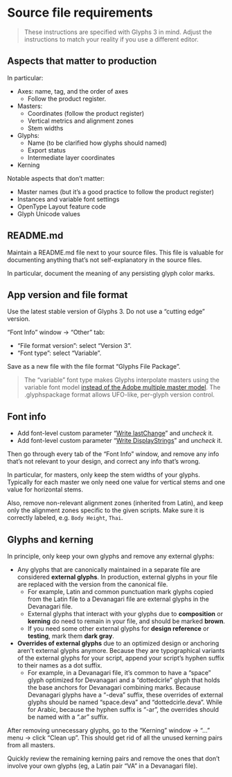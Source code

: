 # Source file requirements

> These instructions are specified with Glyphs 3 in mind. Adjust the instructions to match your reality if you use a different editor.

## Aspects that matter to production

In particular:

- Axes: name, tag, and the order of axes
  - Follow the product register.
- Masters:
  - Coordinates (follow the product register)
  - Vertical metrics and alignment zones
  - Stem widths
- Glyphs:
  - Name (to be clarified how glyphs should named)
  - Export status
  - Intermediate layer coordinates
- Kerning

Notable aspects that don’t matter:

- Master names (but it’s a good practice to follow the product register)
- Instances and variable font settings
- OpenType Layout feature code
- Glyph Unicode values

## README.md

Maintain a README.md file next to your source files. This file is valuable for documenting anything that’s not self-explanatory in the source files.

In particular, document the meaning of any persisting glyph color marks.

## App version and file format

Use the latest stable version of Glyphs 3. Do not use a “cutting edge” version.

“Font Info” window → “Other” tab:

- “File format version”: select “Version 3”.
- “Font type”: select “Variable”.

Save as a new file with the file format “Glyphs File Package”.

> The “variable” font type makes Glyphs interpolate masters using the variable font model [instead of the Adobe multiple master model](https://handbook.glyphsapp.com/other-settings/#font-type). The .glyphspackage format allows UFO-like, per-glyph version control.

## Font info

- Add font-level custom parameter “[Write lastChange](https://handbook.glyphsapp.com/custom-parameter-descriptions/#custom-parameter/Write-lastChange)” and _uncheck_ it.
- Add font-level custom parameter “[Write DisplayStrings](https://handbook.glyphsapp.com/custom-parameter-descriptions/#custom-parameter/Write-DisplayStrings)” and _uncheck_ it.

Then go through every tab of the “Font Info” window, and remove any info that’s not relevant to your design, and correct any info that’s wrong.

In particular, for masters, only keep the stem widths of your glyphs. Typically for each master we only need one value for vertical stems and one value for horizontal stems.

Also, remove non-relevant alignment zones (inherited from Latin), and keep only the alignment zones specific to the given scripts. Make sure it is correctly labeled, e.g. `Body Height`, `Thai`.

## Glyphs and kerning

In principle, only keep your own glyphs and remove any external glyphs:

- Any glyphs that are canonically maintained in a separate file are considered **external glyphs**. In production, external glyphs in your file are replaced with the version from the canonical file.
    - For example, Latin and common punctuation mark glyphs copied from the Latin file to a Devanagari file are external glyphs in the Devanagari file.
    - External glyphs that interact with your glyphs due to **composition** or **kerning** do need to remain in your file, and should be marked **brown**.
    - If you need some other external glyphs for **design reference** or **testing**, mark them **dark gray**.
- **Overrides of external glyphs** due to an optimized design or anchoring aren’t external glyphs anymore. Because they are typographical variants of the external glyphs for your script, append your script’s hyphen suffix to their names as a dot suffix.
    - For example, in a Devanagari file, it’s common to have a “space” glyph optimized for Devanagari and a “dottedcirle” glyph that holds the base anchors for Devanagari combining marks. Because Devanagari glyphs have a “-deva” suffix, these overrides of external glyphs should be named “space.deva” and “dottedcirle.deva”. While for Arabic, because the hyphen suffix is “-ar”, the overrides should be named with a “.ar” suffix.

After removing unnecessary glyphs, go to the “Kerning” window → “…” menu → click “Clean up”. This should get rid of all the unused kerning pairs from all masters.

Quickly review the remaining kerning pairs and remove the ones that don’t involve your own glyphs (eg, a Latin pair “VA” in a Devanagari file).

